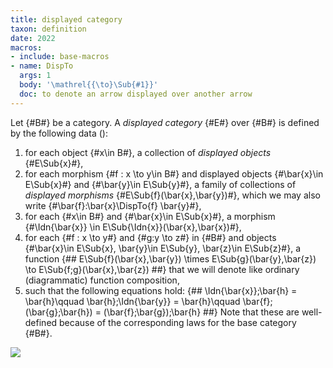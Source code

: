```yaml
---
title: displayed category
taxon: definition
date: 2022
macros:
- include: base-macros
- name: DispTo
  args: 1
  body: '\mathrel{{\to}\Sub{#1}}'
  doc: to denote an arrow displayed over another arrow
---
```


Let {#B#} be a category. A *displayed category* {#E#} over {#B#} is defined by the following data ([](ahrens-lumsdaine-2019)):
1. for each object {#x\in B#}, a collection of *displayed objects* {#E\Sub{x}#},
2. for each morphism {#f : x \to y\in B#} and displayed objects {#\bar{x}\in E\Sub{x}#} and
   {#\bar{y}\in E\Sub{y}#}, a family of collections of *displayed morphisms* {#E\Sub{f}(\bar{x},\bar{y})#},
   which we may also write {#\bar{f}:\bar{x}\DispTo{f} \bar{y}#},
3. for each {#x\in B#} and {#\bar{x}\in E\Sub{x}#}, a morphism {#\Idn{\bar{x}} \in E\Sub{\Idn{x}}(\bar{x},\bar{x})#},
4. for each {#f : x \to y#} and {#g:y \to z#} in {#B#} and objects {#\bar{x}\in E\Sub{x}, \bar{y}\in E\Sub{y}, \bar{z}\in E\Sub{z}#}, a function
    {##
      E\Sub{f}(\bar{x},\bar{y}) \times E\Sub{g}(\bar{y},\bar{z}) \to E\Sub{f;g}(\bar{x},\bar{z})
    ##}
   that we will denote like ordinary (diagrammatic) function composition,
5. such that the following equations hold:
  {##
      \Idn{\bar{x}};\bar{h} = \bar{h}\qquad
      \bar{h};\Idn{\bar{y}} = \bar{h}\qquad
      \bar{f};(\bar{g};\bar{h}) = (\bar{f};\bar{g});\bar{h}
  ##}
Note that these are well-defined because of the corresponding
laws for the base category {#B#}.

![](frct-003R)
